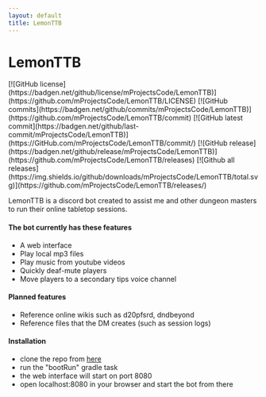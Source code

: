 ```yaml
---
layout: default
title: LemonTTB
---
```

<h1>LemonTTB</h1>
[![GitHub license](https://badgen.net/github/license/mProjectsCode/LemonTTB)](https://github.com/mProjectsCode/LemonTTB/LICENSE)
[![GitHub commits](https://badgen.net/github/commits/mProjectsCode/LemonTTB)](https://github.com/mProjectsCode/LemonTTB/commit)
[![GitHub latest commit](https://badgen.net/github/last-commit/mProjectsCode/LemonTTB)](https://GitHub.com/mProjectsCode/LemonTTB/commit/)
[![GitHub release](https://badgen.net/github/release/mProjectsCode/LemonTTB)](https://github.com/mProjectsCode/LemonTTB/releases)
[![Github all releases](https://img.shields.io/github/downloads/mProjectsCode/LemonTTB/total.svg)](https://github.com/mProjectsCode/LemonTTB/releases/)

LemonTTB is a discord bot created to assist me and other dungeon masters to run their online tabletop sessions.

#### The bot currently has these features
<ul class="dash">
    <li>A web interface</li>
    <li>Play local mp3 files</li>
    <li>Play music from youtube videos</li>
    <li>Quickly deaf-mute players</li>
    <li>Move players to a secondary tips voice channel</li>
</ul>

#### Planned features
<ul class="dash">
    <li>Reference online wikis such as d20pfsrd, dndbeyond</li>
    <li>Reference files that the DM creates (such as session logs)</li>
</ul>

#### Installation
<ul class="dash">
    <li>clone the repo from <a href="https://github.com/mProjectsCode/LemonTTB">here</a></li>
    <li>run the "bootRun" gradle task</li>
    <li>the web interface will start on port 8080</li>
    <li>open localhost:8080 in your browser and start the bot from there</li>
</ul>